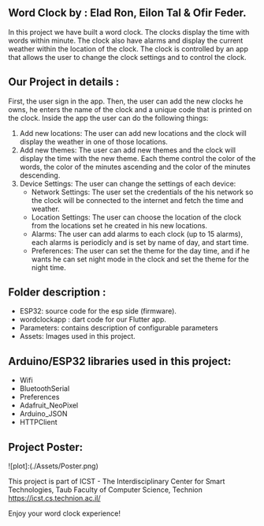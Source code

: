 ## Word Clock by : Elad Ron, Eilon Tal & Ofir Feder.

In this project we have built a word clock.
The clocks display the time with words within minute. The clock also have alarms and display the current weather within the location of the clock. 
The clock is controlled by an app that allows the user to change the clock settings and to control the clock.

## Our Project in details :
First, the user sign in the app.
Then, the user can add the new clocks he owns, he enters the name of the clock and a unique code that is printed on the clock.
Inside the app the user can do the following things:
1. Add new locations: The user can add new locations and the clock will display the weather in one of those locations.
2. Add new themes: The user can add new themes and the clock will display the time with the new theme. Each theme control the color of the words, the color of the minutes ascending and the color of the minutes descending.
3. Device Settings: The user can change the settings of each device:
    - Network Settings: The user set the credentials of the his network so the clock will be connected to the internet and fetch the time and weather.
    - Location Settings: The user can choose the location of the clock from the locations set he created in his new locations.
    - Alarms: The user can add alarms to each clock (up to 15 alarms), each alarms is periodicly and is set by name of day, and start time.
    - Preferences: The user can set the theme for the day time, and if he wants he can set night mode in the clock and set the theme for the night time.

## Folder description :
* ESP32: source code for the esp side (firmware).
* wordclockapp : dart code for our Flutter app.
* Parameters: contains description of configurable parameters 
* Assets: Images used in this project.

## Arduino/ESP32 libraries used in this project:
* Wifi
* BluetoothSerial
* Preferences
* Adafruit_NeoPixel
* Arduino_JSON
* HTTPClient

## Project Poster:
![plot]:(./Assets/Poster.png)

This project is part of ICST - The Interdisciplinary Center for Smart Technologies, Taub Faculty of Computer Science, Technion
https://icst.cs.technion.ac.il/

Enjoy your word clock experience!
